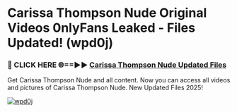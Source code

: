 # Carissa Thompson Nude Original Videos 0nlyFans Leaked - Files Updated! (wpd0j)

<h3>🔴 CLICK HERE 🌐==►► <a href="https://tinyurl.com/5h6xmrr3" rel="nofollow">Carissa Thompson Nude Updated Files</a></h3>

Get Carissa Thompson Nude and all content. Now you can access all videos and pictures of Carissa Thompson Nude. New Updated Files 2025!

[![wpd0j](https://i.imgur.com/KVD873Z.gif)](https://tinyurl.com/5h6xmrr3)
